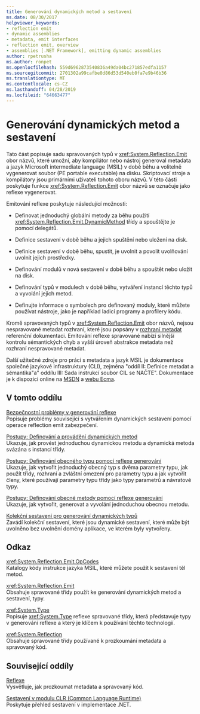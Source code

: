 ```yaml
---
title: Generování dynamických metod a sestavení
ms.date: 08/30/2017
helpviewer_keywords:
- reflection emit
- dynamic assemblies
- metadata, emit interfaces
- reflection emit, overview
- assemblies [.NET Framework], emitting dynamic assemblies
author: rpetrusha
ms.author: ronpet
ms.openlocfilehash: 559d6962873540836a49da04bc271857edfa1157
ms.sourcegitcommit: 2701302a99cafbe0d86d53d540eb0fa7e9b46b36
ms.translationtype: MT
ms.contentlocale: cs-CZ
ms.lasthandoff: 04/28/2019
ms.locfileid: "64663477"
---
```

# <a name="emitting-dynamic-methods-and-assemblies"></a>Generování dynamických metod a sestavení
Tato část popisuje sadu spravovaných typů v <xref:System.Reflection.Emit> obor názvů, které umožní, aby kompilátor nebo nástroj generoval metadata a jazyk Microsoft intermediate language (MSIL) v době běhu a volitelně vygenerovat soubor (PE portable executable) na disku. Skriptovací stroje a kompilátory jsou primárními uživateli tohoto oboru názvů. V této části poskytuje funkce <xref:System.Reflection.Emit> obor názvů se označuje jako reflexe vygenerovat.  
  
 Emitování reflexe poskytuje následující možnosti:  
  
- Definovat jednoduchý globální metody za běhu použití <xref:System.Reflection.Emit.DynamicMethod> třídy a spouštějte je pomocí delegátů.  
  
- Definice sestavení v době běhu a jejich spuštění nebo uložení na disk.  
  
- Definice sestavení v době běhu, spustit, je uvolnit a povolit uvolňování uvolnit jejich prostředky.  
  
- Definování modulů v nová sestavení v době běhu a spouštět nebo uložit na disk.  
  
- Definování typů v modulech v době běhu, vytváření instancí těchto typů a vyvolání jejich metod.  
  
- Definujte informace o symbolech pro definovaný moduly, které můžete používat nástroje, jako je například ladicí programy a profilery kódu.  
  
 Kromě spravovaných typů v <xref:System.Reflection.Emit> obor názvů, nejsou nespravované metadat rozhraní, které jsou popsány v [rozhraní metadat](../../../docs/framework/unmanaged-api/metadata/metadata-interfaces.md) referenční dokumentaci. Emitování reflexe spravované nabízí silnější kontrolu sémantických chyb a vyšší úroveň abstrakce metadata než rozhraní nespravované metadat.  
  
 Další užitečné zdroje pro práci s metadata a jazyk MSIL je dokumentace společné jazykové infrastruktury (CLI), zejména "oddíl II: Definice metadat a sémantika"a" oddílu III: Sada instrukcí soubor CIL se NAČTE". Dokumentace je k dispozici online na [MSDN](https://go.microsoft.com/fwlink/?LinkID=65555) a [webu Ecma](https://go.microsoft.com/fwlink/?LinkId=116487).  
  
## <a name="in-this-section"></a>V tomto oddílu
  
[Bezpečnostní problémy v generování reflexe](../../../docs/framework/reflection-and-codedom/security-issues-in-reflection-emit.md)  
Popisuje problémy související s vytvářením dynamických sestavení pomocí operace reflection emit zabezpečení.  

[Postupy: Definování a provádění dynamických metod](how-to-define-and-execute-dynamic-methods.md)   
Ukazuje, jak provést jednoduchou dynamickou metodu a dynamická metoda svázána s instancí třídy.

[Postupy: Definování obecného typu pomocí reflexe generování](how-to-define-a-generic-type-with-reflection-emit.md)   
Ukazuje, jak vytvořit jednoduchý obecný typ s dvěma parametry typu, jak použít třídy, rozhraní a zvláštní omezení pro parametry typu a jak vytvořit členy, které používají parametry typu třídy jako typy parametrů a návratové typy.

[Postupy: Definování obecné metody pomocí reflexe generování](how-to-define-a-generic-method-with-reflection-emit.md)   
Ukazuje, jak vytvořit, generovat a vyvolání jednoduchou obecnou metodu.

[Kolekční sestavení pro generování dynamických typů](collectible-assemblies.md)   
Zavádí kolekční sestavení, které jsou dynamické sestavení, které může být uvolněno bez uvolnění domény aplikace, ve kterém byly vytvořeny.
  
## <a name="reference"></a>Odkaz  
 <xref:System.Reflection.Emit.OpCodes>  
 Katalogy kódy instrukce jazyka MSIL, které můžete použít k sestavení těl metod.  
  
 <xref:System.Reflection.Emit>  
 Obsahuje spravované třídy použít ke generování dynamických metod a sestavení, typy.  
  
 <xref:System.Type>  
 Popisuje <xref:System.Type> reflexe spravované třídy, která představuje typy v generování reflexe a který je klíčem k používání těchto technologií.  
  
 <xref:System.Reflection>  
 Obsahuje spravované třídy používané k prozkoumání metadata a spravovaný kód.  
  
## <a name="related-sections"></a>Související oddíly  
 [Reflexe](../../../docs/framework/reflection-and-codedom/reflection.md)  
 Vysvětluje, jak prozkoumat metadata a spravovaný kód.  
  
 [Sestavení v modulu CLR (Common Language Runtime)](../../../docs/framework/app-domains/assemblies-in-the-common-language-runtime.md)  
 Poskytuje přehled sestavení v implementace .NET.
